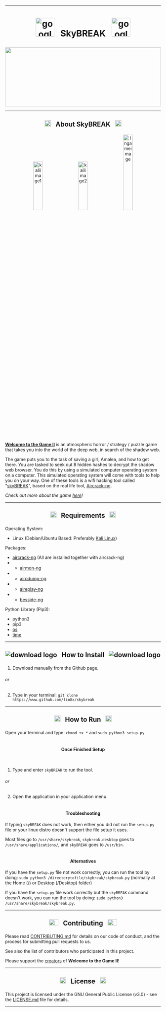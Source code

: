 ------------------------------------------------------------------------

# <p align="center"> <img src="https://raw.githubusercontent.com/Lin8x/skyBREAK/master/skybreak/skybreaklogo.png" alt="googleot" width="60" height="60"> &nbsp; SkyBREAK &nbsp; <img src="https://raw.githubusercontent.com/Lin8x/skyBREAK/master/skybreak/skybreaklogo.png" alt="googleot" width="60" height="60"> </p>
<p align="center"> <img src="https://github.com/Lin8x/skyBREAK/blob/master/welcometogamelogo.jfif" width="100%" height="190"> </p>

------------------------------------------------------------------------

## <p align="center"> <img src="https://i.ibb.co/7KvXh8Z/26162-200-1-30x30.png" alt="googleot" width="20" height="20"> &nbsp; About SkyBREAK &nbsp; <img src="https://i.ibb.co/7KvXh8Z/26162-200-1-30x30.png" alt="googleot" width="20" height="20"> </p>

<p align="center"> <img alt="kaliimage1" src="https://github.com/Lin8x/skyBREAK/blob/master/screenshotoftool.png" width="25%" height="20%"> &nbsp; &nbsp; <img alt="kaliimage2" src="https://github.com/Lin8x/skyBREAK/blob/master/screenshotoftoolapp.png" width="25%" height="20%"> &nbsp; &nbsp; <img alt="ingameimage" src="https://github.com/Lin8x/skyBREAK/blob/master/Capture.PNG" width="25%" height="25%"> </p>

**[Welcome to the Game II](https://store.steampowered.com/app/720250/Welcome_to_the_Game_II/)** is an atmospheric horror / strategy / puzzle game that takes you into the world of the deep web, in search of the shadow web. 

The game puts you to the task of saving a girl, Amalea, and how to get there. You are tasked to seek out 8 hidden hashes to decrypt the shadow web browser. You do this by using a simulated computer operating system on a computer. This simulated operating system will come with tools to help you on your way. One of these tools is a wifi hacking tool called "[skyBREAK](https://welcometothegame.fandom.com/wiki/SkyBREAK)", based on the real life tool, [Aircrack-ng](https://www.aircrack-ng.org/).

*Check out more about the game [here](https://store.steampowered.com/app/720250/Welcome_to_the_Game_II/)!*

------------------------------------------------------------------------

## <p align="center"> <img src="https://i.ibb.co/GPtkjY1/60889-200-29x29.png" alt="googleot" width="20" height="20"> &nbsp; Requirements &nbsp; <img src="https://i.ibb.co/GPtkjY1/60889-200-29x29.png" alt="googleot" width="20" height="20"> </p>

Operating System:
* Linux (Debian/Ubuntu Based: Preferably [Kali Linux](www.kali.org))

Packages:
* [aircrack-ng](https://www.aircrack-ng.org/doku.php?id=downloads) (All are installed together with aircrack-ng)
* - [airmon-ng](https://www.aircrack-ng.org/doku.php?id=airmon-ng)
* - [airodump-ng](https://www.aircrack-ng.org/doku.php?id=airodump-ng)
* - [aireplay-ng](https://www.aircrack-ng.org/doku.php?id=aireplay-ng)
* - [besside-ng](https://www.aircrack-ng.org/doku.php?id=besside-ng)

Python Library (Pip3):
* python3
* pip3
* [os](https://docs.python.org/3/library/os.html)
* [time](https://docs.python.org/3/library/time.html)

------------------------------------------------------------------------

## <p align="center"> ![download logo](https://i.ibb.co/fXV1fGD/download.png") &nbsp; How to Install &nbsp; ![download logo](https://i.ibb.co/fXV1fGD/download.png") </p>

1. Download manually from the Github page.
###### or
2. Type in your terminal:
`git clone https://www.github.com/lin8x/skybreak`

------------------------------------------------------------------------

## <p align="center"> <img src="https://image.flaticon.com/icons/png/512/59/59108.png" alt="googleot" width="20" height="20"> &nbsp; How to Run &nbsp; <img src="https://image.flaticon.com/icons/png/512/59/59108.png" alt="googleot" width="20" height="20"> </p>

Open your terminal and type:
`chmod +x *`
and
`sudo python3 setup.py`
<br><br>

#### <p align="center"> Once Finished Setup </p> <br>
1. Type and enter `skyBREAK` to run the tool.
###### or
2. Open the application in your application menu
<br><br>

#### <p align="center"> Troubleshooting </p>

If typing `skyBREAK` does not work, then either you did not run the `setup.py` file or your linux distro doesn't support the file setup it uses.

Most files go to `/usr/share/skybreak`, `skybreak.desktop` goes to `/usr/share/applications/`, and `skyBREAK` goes to `/usr/bin`.
<br><br>

#### <p align="center"> Alternatives <p>

If you have the `setup.py` file not work correctly, you can run the tool by doing:
`sudo python3 /directorytofile/skybreak/skybreak.py` (normally at the Home (/) or Desktop (/Desktop) folder)

If you have the `setup.py` file work correctly but the `skyBREAK` command doesn't work, you can run the tool by doing:
`sudo python3 /usr/share/skybreak/skybreak.py`.

------------------------------------------------------------------------

## <p align="center"> <p align="center"> <img src="http://cdn.onlinewebfonts.com/svg/img_452175.png" alt="googleot" width="30" height="20"> &nbsp; Contributing &nbsp; <img src="http://cdn.onlinewebfonts.com/svg/img_452175.png" alt="googleot" width="30" height="20"> </p>

Please read [CONTRIBUTING.md](https://github.com/Lin8x/skyBREAK/blob/master/CONTRIBUTING.md) for details on our code of conduct, and the process for submitting pull requests to us.

See also the list of contributors who participated in this project.

Please support the [creators](http://www.reflectstudios.com/) of **Welcome to the Game II**!

------------------------------------------------------------------------

## <p align="center"> <img src="http://icons.iconarchive.com/icons/custom-icon-design/mono-general-2/256/document-icon.png" alt="googlelicenseicon" width="20" height="20"> &nbsp; License &nbsp; <img src="http://icons.iconarchive.com/icons/custom-icon-design/mono-general-2/256/document-icon.png" alt="googlelicenseicon" width="20" height="20"> </p>

This project is licensed under the GNU General Public License (v3.0) - see the [LICENSE.md](https://github.com/Lin8x/skyBREAK/blob/master/LICENSE) file for details.

------------------------------------------------------------------------
